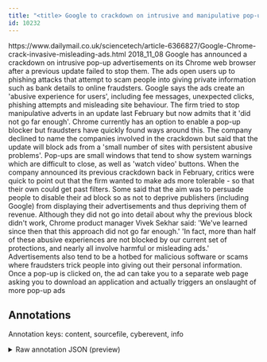 ```yaml
---
title: "<title> Google to crackdown on intrusive and manipulative pop-up ads in its Chrome browser after the company failed to stop them in earlier "
id: 10232
---
```


<title> Google to crackdown on intrusive and manipulative pop-up ads in its Chrome browser after the company failed to stop them in earlier versions </title>
<source> https://www.dailymail.co.uk/sciencetech/article-6366827/Google-Chrome-crack-invasive-misleading-ads.html </source>
<date> 2018_11_08 </date>
<text>
Google has announced a crackdown on intrusive pop-up advertisements on its Chrome web browser after a previous update failed to stop them.
The ads open users up to phishing attacks that attempt to scam people into giving private information such as bank details to online fraudsters.
Google says the ads create an 'abusive experience for users', including fee messages, unexpected clicks, phishing attempts and misleading site behaviour. 
The firm tried to stop manipulative adverts in an update last February but now admits that it 'did not go far enough'. 
Chrome currently has an option to enable a pop-up blocker but fraudsters have quickly found ways around this.
The company declined to name the companies involved in the crackdown but said that the update will block ads from a 'small number of sites with persistent abusive problems'. 
Pop-ups are small windows that tend to show system warnings which are difficult to close, as well as 'watch video' buttons.
When the company announced its previous crackdown back in February, critics were quick to point out that the firm wanted to make ads more tolerable - so that their own could get past filters.
Some said that the aim was to persuade people to disable their ad block so as not to deprive publishers (including Google) from displaying their advertisements and thus depriving them of revenue. 
Although they did not go into detail about why the previous block didn't work, Chrome product manager Vivek Sekhar said: 'We've learned since then that this approach did not go far enough.' 
'In fact, more than half of these abusive experiences are not blocked by our current set of protections, and nearly all involve harmful or misleading ads.'
Advertisements also tend to be a hotbed for malicious software or scams where fraudsters trick people into giving out their personal information.
Once a pop-up is clicked on, the ad can take you to a separate web page asking you to download an application and actually triggers an onslaught of more pop-up ads
</text>



## Annotations

Annotation keys: content, sourcefile, cyberevent, info

<details>
<summary>Raw annotation JSON (preview)</summary>

```json
{
  "content": "Google has announced a crackdown on intrusive pop-up advertisements on its Chrome web browser after a previous update failed to stop them. The ads open users up to phishing attacks that attempt to scam people into giving private information such as bank details to online fraudsters. Google says the ads create an 'abusive experience for users', including fee messages, unexpected clicks, phishing attempts and misleading site behaviour.  The firm tried to stop manipulative adverts in an update last February but now admits that it 'did not go far enough'.  Chrome currently has an option to enable a pop-up blocker but fraudsters have quickly found ways around this. The company declined to name the companies involved in the crackdown but said that the update will block ads from a 'small number of sites with persistent abusive problems'.  Pop-ups are small windows that tend to show system warnings which are difficult to close, as well as 'watch video' buttons. When the company announced its previous crackdown back in February, critics were quick to point out that the firm wanted to make ads more tolerable - so that their own could get past filters. Some said that the aim was to persuade people to disable their ad block so as not to deprive publishers (including Google) from displaying their advertisements and thus depriving them of revenue.  Although they did not go into detail about why the previous block didn't work, Chrome product manager Vivek Sekhar said: 'We've learned since then that this approach did not go far enough.'  'In fact, more than half of these abusive experiences are not blocked by our current set of protections, and nearly all involve harmful or misleading ads.' Advertisements also tend to be a hotbed for malicious software or scams where fraudsters trick people into giving out their personal information. Once a pop-up is clicked on, the ad can take you to a separate web page asking you to download an application and actually triggers an onslaught of more pop-up ads",
  "sourcefile": "10232.txt",
  "cyberevent": {
    "hopper": [
      {
        "index": 0,
        "relation": "Same",
        "events": [
          {
            "index": "E6",
            "type": "Vulnerability-related",
            "realis": "Other",
            "nugget": {
              "startOffset": 448,
              "index": "T15",
              "endOffset": 461,
              "text": "tried to stop"
            },
            "argument": [
              {
                "index": "T14",
                "text": "The firm",
                "endOffset": 447,
                "role": {
                  "type": "Releaser"
                },
                "startOffset": 439,
                "type": "Organization"
              },
              {
                "index": "T13",
                "text": "an update",
                "endOffset": 495,
                "role": {
                  "type": "Patch"
                },
                "startOffset": 486,
                "type": "Patch"
              },
              {
                "index": "T16",
                "text": "last February",
                "endOffset": 509,
                "role": {
                  "type": "Time"
                },
                "startOffset": 496,
                "type": "Time"
              }
            ],
            "subtype": "PatchVulnerability"
          },
          {
            "index": "E2",
            "type": "Vulnerability-related",
            "realis": "Other",
            "nugget": {
              "startOffset": 118,
              "index": "T6",
              "endOffset": 124,
              "text": "failed"
            },
            "argument": [
              {
                "index": "T5",
                "text": "a previous update",
                "endOffset": 117,
                "role": {
                  "type": "Patch"
                },
                "startOffset": 100,
                "type": "Patch"
     
```
</details>
